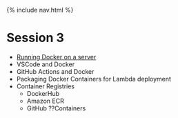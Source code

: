 {% include nav.html %}

# Session 3 

- [Running Docker on a server](running.docker.on.a.server.md)
- VSCode and Docker
- GitHub Actions and Docker
- Packaging Docker Containers for Lambda deployment
- Container Registries
  - DockerHub
  - Amazon ECR
  - GitHub ??Containers
